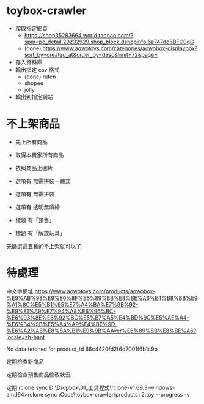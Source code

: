 # toybox-crawler

- 爬取指定網頁
  - https://shop35283664.world.taobao.com/?spm=pc_detail.29232929.shop_block.dshopinfo.6a747dd6BFC0gG
  - (done) https://www.aowotoys.com/categories/aowobox-displaybox?sort_by=created_at&order_by=desc&limit=72&page= 
- 存入資料庫
- 輸出指定 csv 格式
  - (done) ruten
  - shopee
  - jolly
- 輸出到指定網站

# 不上架商品

- 先上所有商品
- 取得本賣家所有商品
- 依照商品上圖片

- 選項有 無需拼裝一體式
- 選項有 無需拼裝
- 選項有 透明無噴繪
- 標題 有「預售」
- 標題 有「解放玩具」

先篩選這五種的不上架就可以了

# 待處理

中文字網址 https://www.aowotoys.com/products/aowobox-%E9%AB%98%E9%80%8F%E6%89%8B%E8%BE%A6%E4%B8%BB%E9%A1%8C%E5%B1%95%E7%A4%BA%E7%9B%92-%E9%81%A9%E7%94%A8%E6%96%BC-%E6%93%8E%E8%92%BC%E5%B7%A5%E4%BD%9C%E5%AE%A4-%E6%B4%9B%E5%A4%A9%E4%BE%9D-%E6%A2%A8%E8%8A%B1%E9%9B%AAver%E6%89%8B%E8%BE%A6?locale=zh-hant

No data fetched for product_id 66c4420fd2f6d7001f6b1c9b

定期檢查新商品

定期檢查預售商品修改狀況

定期 rclone sync
D:\Dropbox\01_工具程式\rclone-v1.69.3-windows-amd64>rclone sync \Code\toybox-crawler\products r2:toy --progress -v